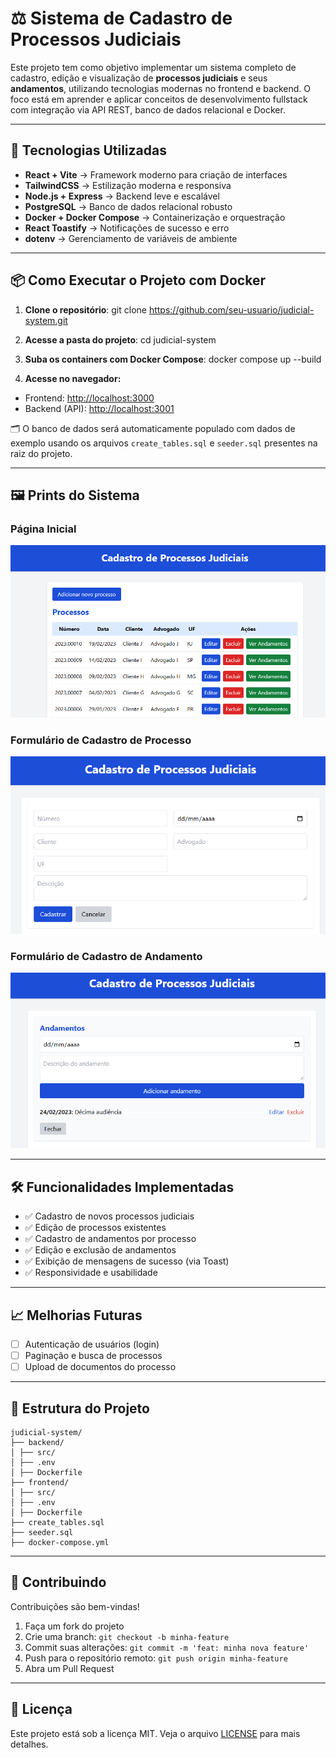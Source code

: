 # ⚖️ Sistema de Cadastro de Processos Judiciais

Este projeto tem como objetivo implementar um sistema completo de cadastro, edição e visualização de **processos judiciais** e seus **andamentos**, utilizando tecnologias modernas no frontend e backend. O foco está em aprender e aplicar conceitos de desenvolvimento fullstack com integração via API REST, banco de dados relacional e Docker.

---

## 🚀 Tecnologias Utilizadas

- **React + Vite** → Framework moderno para criação de interfaces  
- **TailwindCSS** → Estilização moderna e responsiva  
- **Node.js + Express** → Backend leve e escalável  
- **PostgreSQL** → Banco de dados relacional robusto  
- **Docker + Docker Compose** → Containerização e orquestração  
- **React Toastify** → Notificações de sucesso e erro  
- **dotenv** → Gerenciamento de variáveis de ambiente  

---

## 📦 Como Executar o Projeto com Docker

1. **Clone o repositório**:
git clone https://github.com/seu-usuario/judicial-system.git

2. **Acesse a pasta do projeto**:
cd judicial-system

3. **Suba os containers com Docker Compose**:
docker compose up --build

4. **Acesse no navegador:**

- Frontend: [http://localhost:3000](http://localhost:3000)
- Backend (API): [http://localhost:3001](http://localhost:3001)

🗂️ O banco de dados será automaticamente populado com dados de exemplo usando os arquivos `create_tables.sql` e `seeder.sql` presentes na raiz do projeto.

---

## 🖼️ Prints do Sistema

### Página Inicial
![Página Inicial](images/pagina-incial.PNG)

### Formulário de Cadastro de Processo
![Formulário de Cadastro de Processo](images/formulario-cadastro.PNG)

### Formulário de Cadastro de Andamento
![Formulário de Cadastro de Andamento](images/formulario-andamentos.PNG)

---

## 🛠️ Funcionalidades Implementadas

- ✅ Cadastro de novos processos judiciais
- ✅ Edição de processos existentes
- ✅ Cadastro de andamentos por processo
- ✅ Edição e exclusão de andamentos
- ✅ Exibição de mensagens de sucesso (via Toast)
- ✅ Responsividade e usabilidade

---

## 📈 Melhorias Futuras

- [ ] Autenticação de usuários (login)
- [ ] Paginação e busca de processos
- [ ] Upload de documentos do processo

---

## 📁 Estrutura do Projeto

```
judicial-system/
├── backend/
│ ├── src/
│ ├── .env
│ ├── Dockerfile
├── frontend/
│ ├── src/
│ ├── .env
│ ├── Dockerfile
├── create_tables.sql
├── seeder.sql
├── docker-compose.yml
```
---

## 🤝 Contribuindo

Contribuições são bem-vindas!
1. Faça um fork do projeto
2. Crie uma branch: `git checkout -b minha-feature`
3. Commit suas alterações: `git commit -m 'feat: minha nova feature'`
4. Push para o repositório remoto: `git push origin minha-feature`
5. Abra um Pull Request

---

## 📄 Licença

Este projeto está sob a licença MIT. Veja o arquivo [LICENSE](LICENSE) para mais detalhes.
